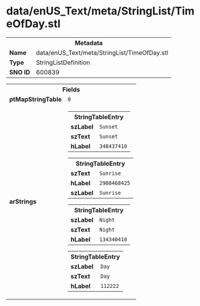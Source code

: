 <h1>data/enUS_Text/meta/StringList/TimeOfDay.stl</h1><table><tr><th colspan="100%">Metadata</th></tr><tr><td><b>Name</b></td><td>data/enUS_Text/meta/StringList/TimeOfDay.stl</td></tr><tr><td><b>Type</b></td><td>StringListDefinition</td></tr><tr><td><b>SNO ID</b></td><td>600839</td></tr></table>

<table><tr><th colspan="100%">Fields</th></tr><tr><td><b>ptMapStringTable</b></td><td><code>0</code></td></tr><tr><td><b>arStrings</b></td><td><table><tr><th colspan="100%">StringTableEntry</th></tr><tr><td><b>szLabel</b></td><td><code>Sunset</code></td></tr><tr><td><b>szText</b></td><td><code>Sunset</code></td></tr><tr><td><b>hLabel</b></td><td><code>348437410</code></td></tr></table>


<table><tr><th colspan="100%">StringTableEntry</th></tr><tr><td><b>szText</b></td><td><code>Sunrise</code></td></tr><tr><td><b>hLabel</b></td><td><code>2908468425</code></td></tr><tr><td><b>szLabel</b></td><td><code>Sunrise</code></td></tr></table>


<table><tr><th colspan="100%">StringTableEntry</th></tr><tr><td><b>szLabel</b></td><td><code>Night</code></td></tr><tr><td><b>szText</b></td><td><code>Night</code></td></tr><tr><td><b>hLabel</b></td><td><code>134340410</code></td></tr></table>


<table><tr><th colspan="100%">StringTableEntry</th></tr><tr><td><b>szLabel</b></td><td><code>Day</code></td></tr><tr><td><b>szText</b></td><td><code>Day</code></td></tr><tr><td><b>hLabel</b></td><td><code>112222</code></td></tr></table>


</td></tr></table>

